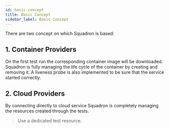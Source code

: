 ```yaml
---
id: basic-concept
title: Basic Concept
sidebar_label: Basic Concept
---
```

There are two concept on which Squadron is based:

## 1. Container Providers
On the first test run the corresponding container image will be downloaded. Squadron is fully managing the life cycle of the container by creating and removing it. A liveness probe is also implemented to be sure that the service started correctly.

## 2. Cloud Providers
By connecting directly to cloud service Squadron is completely managing the resources created through the tests.

> Use a dedicated test resource.